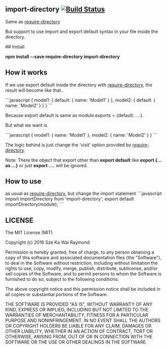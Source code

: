 ## import-directory [![Build Status](https://travis-ci.org/raymondsze/import-directory.svg)](https://travis-ci.org/raymondsze/import-directory.svg?branch=master)
<p>Same as <a href="https://github.com/troygoode/node-require-directory">require-directory</a></p>
<p>But support to use import and export default syntax in your file inside the directory.</p>
## Install
<p><b>npm install --save require-directory import-directory</b></p>

## How it works
<p>If we use export default inside the directory with <a href="https://github.com/troygoode/node-require-directory">require-directory</a>, the result will become like that..</p>
```javascript
{
	model1: {
		default: {
			name: 'Model1'
		}
	},
	model2: {
		default: {
			name: 'Model2'
		}
	}
}
```
<p>Because export default is same as module.exports = {default: ....}.</p>
<p>But what we want is </p>
```javascript
{
	model1: {
		name: 'Model1'
	},
	model2: {
		name: 'Model2'
	}
}
```
<p>The logic behind is just change the 'visit' option provided by <a href="https://github.com/troygoode/node-require-directory">require-directory</a>.</p>
<p>Note: There the object that export other than <b>export default</b> like <b>export {... as ...}</b> or just <b>export ....</b> will be ignored. </p>

## How to use
<p> as usual as <a href="https://github.com/troygoode/node-require-directory">require-directory</a>, but change the import statement
```javascript
import importDirectory from 'import-directory';
export default importDirectory(module);
```

## LICENSE
The MIT License (MIT)

Copyright (c) 2016 Sze Ka Wai Raymond

Permission is hereby granted, free of charge, to any person obtaining a copy
of this software and associated documentation files (the "Software"), to deal
in the Software without restriction, including without limitation the rights
to use, copy, modify, merge, publish, distribute, sublicense, and/or sell
copies of the Software, and to permit persons to whom the Software is
furnished to do so, subject to the following conditions:

The above copyright notice and this permission notice shall be included in all
copies or substantial portions of the Software.

THE SOFTWARE IS PROVIDED "AS IS", WITHOUT WARRANTY OF ANY KIND, EXPRESS OR
IMPLIED, INCLUDING BUT NOT LIMITED TO THE WARRANTIES OF MERCHANTABILITY,
FITNESS FOR A PARTICULAR PURPOSE AND NONINFRINGEMENT. IN NO EVENT SHALL THE
AUTHORS OR COPYRIGHT HOLDERS BE LIABLE FOR ANY CLAIM, DAMAGES OR OTHER
LIABILITY, WHETHER IN AN ACTION OF CONTRACT, TORT OR OTHERWISE, ARISING FROM,
OUT OF OR IN CONNECTION WITH THE SOFTWARE OR THE USE OR OTHER DEALINGS IN THE
SOFTWARE.
